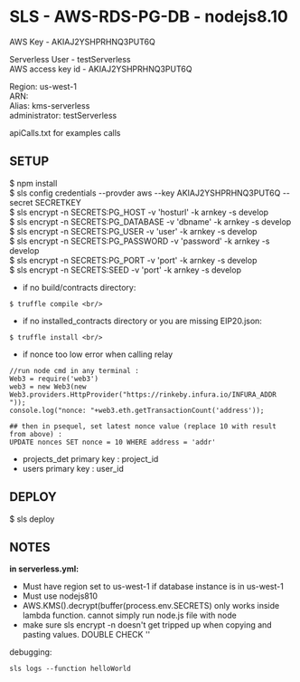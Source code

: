 # SLS - AWS-RDS-PG-DB - nodejs8.10


AWS Key - AKIAJ2YSHPRHNQ3PUT6Q <br/>

Serverless User - testServerless <br/>
AWS access key id - AKIAJ2YSHPRHNQ3PUT6Q <br/>

Region: us-west-1<br/>
ARN: <br/>
Alias: kms-serverless<br/>
administrator: testServerless<br/>

apiCalls.txt for examples calls<br/>

## SETUP
$ npm install <br/>
$ sls config credentials --provder aws --key AKIAJ2YSHPRHNQ3PUT6Q --secret SECRETKEY <br/>
$ sls encrypt -n SECRETS:PG_HOST -v 'hosturl' -k arnkey -s develop <br/>
$ sls encrypt -n SECRETS:PG_DATABASE -v 'dbname' -k arnkey -s develop <br/>
$ sls encrypt -n SECRETS:PG_USER -v 'user' -k arnkey -s develop <br/>
$ sls encrypt -n SECRETS:PG_PASSWORD -v 'password' -k arnkey -s develop <br/>
$ sls encrypt -n SECRETS:PG_PORT -v 'port' -k arnkey -s develop<br/>
$ sls encrypt -n SECRETS:SEED -v 'port' -k arnkey -s develop<br/>

* if no build/contracts directory: <br/>
```
$ truffle compile <br/>
```
* if no installed_contracts directory or you are missing EIP20.json: <br/>
```
$ truffle install <br/>
```
* if nonce too low error when calling relay <br/>
```
//run node cmd in any terminal :
Web3 = require('web3')
web3 = new Web3(new Web3.providers.HttpProvider("https://rinkeby.infura.io/INFURA_ADDR "));
console.log("nonce: "+web3.eth.getTransactionCount('address'));
```

```
## then in psequel, set latest nonce value (replace 10 with result from above) :
UPDATE nonces SET nonce = 10 WHERE address = 'addr'
```
* projects_det primary key : project_id
* users primary key : user_id

## DEPLOY

$ sls deploy

## NOTES
**in serverless.yml:** <br/>
* Must have region set to us-west-1 if database instance is in us-west-1 <br/>
* Must use nodejs810  <br/>
* AWS.KMS().decrypt(buffer(process.env.SECRETS) only works inside lambda function.  cannot simply run node.js file with node <br/>
* make sure sls encrypt -n doesn't get tripped up when copying and pasting values.  DOUBLE CHECK '' <br/>

debugging: <br/>
```
sls logs --function helloWorld
```